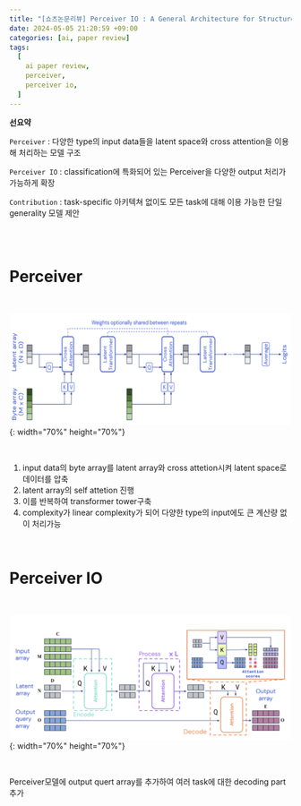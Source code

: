 ```yaml
---
title: "[쇼츠논문리뷰] Perceiver IO : A General Architecture for Structured Inputs & Outputs"
date: 2024-05-05 21:20:59 +09:00
categories: [ai, paper review]
tags:
  [
    ai paper review,
    perceiver,
    perceiver io,
  ]
---
```


**선요약**

`Perceiver` : 다양한 type의 input data들을 latent space와 cross attention을 이용해 처리하는 모델 구조

`Perceiver IO` : classification에 특화되어 있는 Perceiver을 다양한 output 처리가 가능하게 확장

`Contribution` : task-specific 아키텍쳐 없이도 모든 task에 대해 이용 가능한 단일 generality 모델 제안

<br/>
<br/>


# **Perceiver**

<br/>

![perceiver](/assets/img/paper/perceiver/perceiver1.png){: width="70%" height="70%"}


<br/>

1. input data의 byte array를 latent array와 cross attetion시켜 latent space로 데이터를 압축
2. latent array의 self attetion 진행
3. 이를 반복하여 transformer tower구축
4. complexity가 linear complexity가 되어 다양한 type의 input에도 큰 계산량 없이 처리가능

<br/>

# **Perceiver IO**

<br/>

![perceiverio](/assets/img/paper/perceiver/perceiverio1.png){: width="70%" height="70%"}

<br/>

Perceiver모델에 output quert array를 추가하여 여러 task에 대한 decoding part추가